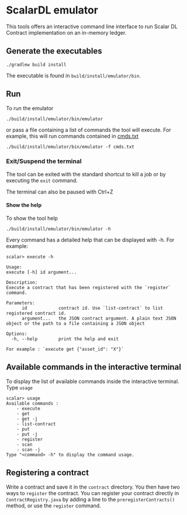 # ScalarDL emulator

This tools offers an interactive command line interface to run Scalar DL Contract implementation on an in-memory ledger.

## Generate the executables

```
./gradlew build install
```
The executable is found in `build/install/emulator/bin`.

## Run

To run the emulator
```
./build/install/emulator/bin/emulator
```

or pass a file containing a list of commands the tool will execute. For example,
this will run commands contained in [cmds.txt](cmds.txt)
```
./build/install/emulator/bin/emulator -f cmds.txt
```

### Exit/Suspend the terminal

The tool can be exited with the standard shortcut to kill a job or by executing the `exit` command.

The terminal can also be paused with Ctrl+Z

#### Show the help
To show the tool help
```
./build/install/emulator/bin/emulator -h
```

Every command has a detailed help that can be displayed with -h. For example:
```
scalar> execute -h

Usage:
execute [-h] id argument...

Description:
Execute a contract that has been registered with the `register` command.

Parameters:
      id            contract id. Use `list-contract` to list registered contract id.
      argument...   the JSON contract argument. A plain text JSON object or the path to a file containing a JSON object

Options:
  -h, --help        print the help and exit

For example : `execute get {"asset_id": "X"}`
```

## Available commands in the interactive terminal

To display the list of available commands inside the interactive terminal. Type `usage`
```
scalar> usage
Available commands :
	- execute
	- get
	- get -j
	- list-contract
	- put
	- put -j
	- register
	- scan
	- scan -j
Type "<command> -h" to display the command usage.
```

## Registering a contract

Write a contract and save it in the `contract` directory. You then have two ways to `register` the contract.
You can register your contract directly in `ContractRegistry.java` by adding a line to the `preregisterContracts()` method, or use the `register` command.
